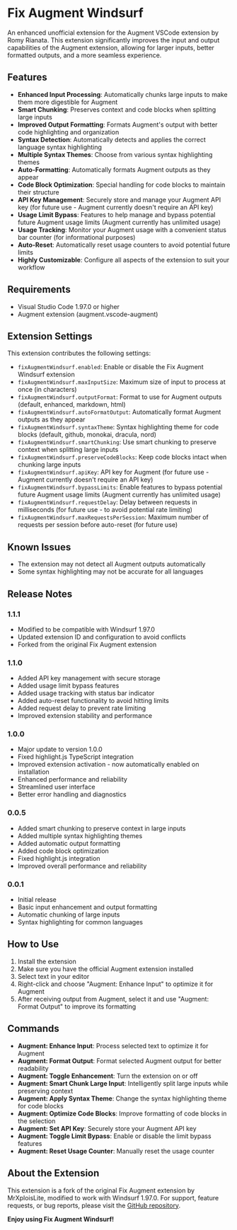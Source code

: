 # Fix Augment Windsurf

An enhanced unofficial extension for the Augment VSCode extension by Romy Rianata. This extension significantly improves the input and output capabilities of the Augment extension, allowing for larger inputs, better formatted outputs, and a more seamless experience.

## Features

- **Enhanced Input Processing**: Automatically chunks large inputs to make them more digestible for Augment
- **Smart Chunking**: Preserves context and code blocks when splitting large inputs
- **Improved Output Formatting**: Formats Augment's output with better code highlighting and organization
- **Syntax Detection**: Automatically detects and applies the correct language syntax highlighting
- **Multiple Syntax Themes**: Choose from various syntax highlighting themes
- **Auto-Formatting**: Automatically formats Augment outputs as they appear
- **Code Block Optimization**: Special handling for code blocks to maintain their structure
- **API Key Management**: Securely store and manage your Augment API key (for future use - Augment currently doesn't require an API key)
- **Usage Limit Bypass**: Features to help manage and bypass potential future Augment usage limits (Augment currently has unlimited usage)
- **Usage Tracking**: Monitor your Augment usage with a convenient status bar counter (for informational purposes)
- **Auto-Reset**: Automatically reset usage counters to avoid potential future limits
- **Highly Customizable**: Configure all aspects of the extension to suit your workflow

## Requirements

- Visual Studio Code 1.97.0 or higher
- Augment extension (augment.vscode-augment)

## Extension Settings

This extension contributes the following settings:

- `fixAugmentWindsurf.enabled`: Enable or disable the Fix Augment Windsurf extension
- `fixAugmentWindsurf.maxInputSize`: Maximum size of input to process at once (in characters)
- `fixAugmentWindsurf.outputFormat`: Format to use for Augment outputs (default, enhanced, markdown, html)
- `fixAugmentWindsurf.autoFormatOutput`: Automatically format Augment outputs as they appear
- `fixAugmentWindsurf.syntaxTheme`: Syntax highlighting theme for code blocks (default, github, monokai, dracula, nord)
- `fixAugmentWindsurf.smartChunking`: Use smart chunking to preserve context when splitting large inputs
- `fixAugmentWindsurf.preserveCodeBlocks`: Keep code blocks intact when chunking large inputs
- `fixAugmentWindsurf.apiKey`: API key for Augment (for future use - Augment currently doesn't require an API key)
- `fixAugmentWindsurf.bypassLimits`: Enable features to bypass potential future Augment usage limits (Augment currently has unlimited usage)
- `fixAugmentWindsurf.requestDelay`: Delay between requests in milliseconds (for future use - to avoid potential rate limiting)
- `fixAugmentWindsurf.maxRequestsPerSession`: Maximum number of requests per session before auto-reset (for future use)

## Known Issues

- The extension may not detect all Augment outputs automatically
- Some syntax highlighting may not be accurate for all languages

## Release Notes

### 1.1.1

- Modified to be compatible with Windsurf 1.97.0
- Updated extension ID and configuration to avoid conflicts
- Forked from the original Fix Augment extension

### 1.1.0

- Added API key management with secure storage
- Added usage limit bypass features
- Added usage tracking with status bar indicator
- Added auto-reset functionality to avoid hitting limits
- Added request delay to prevent rate limiting
- Improved extension stability and performance

### 1.0.0

- Major update to version 1.0.0
- Fixed highlight.js TypeScript integration
- Improved extension activation - now automatically enabled on installation
- Enhanced performance and reliability
- Streamlined user interface
- Better error handling and diagnostics

### 0.0.5

- Added smart chunking to preserve context in large inputs
- Added multiple syntax highlighting themes
- Added automatic output formatting
- Added code block optimization
- Fixed highlight.js integration
- Improved overall performance and reliability

### 0.0.1

- Initial release
- Basic input enhancement and output formatting
- Automatic chunking of large inputs
- Syntax highlighting for common languages

## How to Use

1. Install the extension
2. Make sure you have the official Augment extension installed
3. Select text in your editor
4. Right-click and choose "Augment: Enhance Input" to optimize it for Augment
5. After receiving output from Augment, select it and use "Augment: Format Output" to improve its formatting

## Commands

- **Augment: Enhance Input**: Process selected text to optimize it for Augment
- **Augment: Format Output**: Format selected Augment output for better readability
- **Augment: Toggle Enhancement**: Turn the extension on or off
- **Augment: Smart Chunk Large Input**: Intelligently split large inputs while preserving context
- **Augment: Apply Syntax Theme**: Change the syntax highlighting theme for code blocks
- **Augment: Optimize Code Blocks**: Improve formatting of code blocks in the selection
- **Augment: Set API Key**: Securely store your Augment API key
- **Augment: Toggle Limit Bypass**: Enable or disable the limit bypass features
- **Augment: Reset Usage Counter**: Manually reset the usage counter

## About the Extension

This extension is a fork of the original Fix Augment extension by MrXploisLite, modified to work with Windsurf 1.97.0. For support, feature requests, or bug reports, please visit the [GitHub repository](https://github.com/nicholasg-dev/fixaugment).

**Enjoy using Fix Augment Windsurf!**

